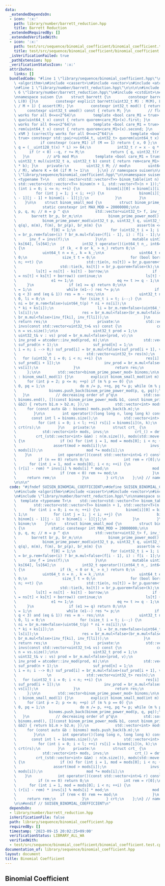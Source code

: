 ```yaml
---
data:
  _extendedDependsOn:
  - icon: ':x:'
    path: library/number/barrett_reduction.hpp
    title: Barrett Reduction
  _extendedRequiredBy: []
  _extendedVerifiedWith:
  - icon: ':x:'
    path: test/src/sequence/binomial_coefficient/binomial_coefficient.test.cpp
    title: test/src/sequence/binomial_coefficient/binomial_coefficient.test.cpp
  _isVerificationFailed: true
  _pathExtension: hpp
  _verificationStatusIcon: ':x:'
  attributes:
    links: []
  bundledCode: "#line 1 \"library/sequence/binomial_coefficient.hpp\"\n\n\n\n#include\
    \ <algorithm>\n#include <cassert>\n#include <vector>\n#include <atcoder/math>\n\
    \n#line 1 \"library/number/barrett_reduction.hpp\"\n\n\n\n#include <array>\n#line\
    \ 6 \"library/number/barrett_reduction.hpp\"\n#include <cstdint>\n#include <utility>\n\
    \nnamespace suisen {\n    struct barrett {\n        constexpr barrett() : M(1),\
    \ L(0) {}\n        constexpr explicit barrett(uint32_t M) : M(M), L(uint64_t(-1)\
    \ / M + 1) { assert(M); }\n        constexpr int32_t mod() { return M; }\n   \
    \     constexpr uint32_t umod() const { return M; }\n        // floor(x/M) (correctly\
    \ works for all 0<=x<2^64)\n        template <bool care_M1 = true> constexpr uint64_t\
    \ quo(uint64_t x) const { return quorem<care_M1>(x).first; }\n        // x%M (correctly\
    \ works for all 0<=x<2^64)\n        template <bool care_M1 = true> constexpr uint32_t\
    \ rem(uint64_t x) const { return quorem<care_M1>(x).second; }\n        // { floor(x/M),\
    \ x%M } (correctly works for all 0<=x<2^64)\n        template <bool care_M1 =\
    \ true> constexpr std::pair<uint64_t, uint32_t> quorem(uint64_t x) const {\n \
    \           if constexpr (care_M1) if (M == 1) return { x, 0 };\n            uint64_t\
    \ q = (__uint128_t(x) * L) >> 64;\n            int32_t r = x - q * M;\n      \
    \      if (r < 0) --q, r += M;\n            return { q, uint32_t(r) };\n     \
    \   }\n        // a*b mod M\n        template <bool care_M1 = true> constexpr\
    \ uint32_t mul(uint32_t a, uint32_t b) const { return rem<care_M1>(uint64_t(a)\
    \ * b); }\n    private:\n        uint32_t M; // mod\n        uint64_t L; // ceil(2^K\
    \ / M), where K = 64 (if M != 1)\n    };\n} // namespace suisen\n\n\n\n#line 10\
    \ \"library/sequence/binomial_coefficient.hpp\"\n\nnamespace suisen {\n    template\
    \ <typename T>\n    std::vector<std::vector<T>> binom_table(int n) {\n       \
    \ std::vector<std::vector<T>> binom(n + 1, std::vector<T>(n + 1));\n        for\
    \ (int i = 0; i <= n; ++i) {\n            binom[i][0] = binom[i][i] = 1;\n   \
    \         for (int j = 1; j < i; ++j) {\n                binom[i][j] = binom[i\
    \ - 1][j - 1] + binom[i - 1][j];\n            }\n        }\n        return binom;\n\
    \    }\n\n    struct binom_small_mod {\n        struct binom_prime_power_mod {\n\
    \            static constexpr int MAX_MOD = 20000000;\n\n            uint32_t\
    \ p, q, m; // m = p ^ q\n            std::vector<uint32_t> f, inv_f;\n\n     \
    \       barrett br_p, br_m;\n\n            binom_prime_power_mod() = default;\n\
    \            binom_prime_power_mod(uint32_t p, uint32_t q, uint32_t m): p(p),\
    \ q(q), m(m), f(m), br_p(p), br_m(m) {\n                assert(m <= MAX_MOD);\n\
    \                f[0] = 1;\n                for (uint32_t i = 1; i < m; ++i) f[i]\
    \ = br_p.rem<false>(i) ? br_m.mul<false>(f[i - 1], i) : f[i - 1];\n          \
    \      inv_f = invs(f);\n            }\n\n            mutable uint32_t ns[64],\
    \ ks[64], ls[64];\n            int32_t operator()(int64_t n_, int64_t k_) const\
    \ {\n                if (k_ < 0 or k_ > n_) return 0;\n                \n    \
    \            uint64_t n = n_, k = k_;\n\n                uint64_t e1 = 0, eq =\
    \ 0;\n                size_t t = 0;\n                for (bool borrow = false;\
    \ n; ++t) {\n                    std::tie(n, ns[t]) = br_p.quorem<false>(n);\n\
    \                    std::tie(k, ks[t]) = br_p.quorem<false>(k);\n           \
    \         ls[t] = ns[t] - ks[t] - borrow;\n                    if (not (borrow\
    \ = ns[t] < ks[t] + borrow)) continue;\n                    ls[t] += p;\n    \
    \                e1 += 1;\n                    eq += t >= q - 1;\n           \
    \     }\n                if (e1 >= q) return 0;\n\n                uint32_t res\
    \ = 1;\n                while (e1--) res *= p;\n                if ((p != 2 or\
    \ q < 3) and (eq & 1)) res = m - res;\n\n                uint32_t ni = 0, ki =\
    \ 0, li = 0;\n                for (size_t i = t; i--;) {\n                   \
    \ ni = br_m.rem<false>(uint64_t(p) * ni + ns[i]);\n                    ki = br_m.rem<false>(uint64_t(p)\
    \ * ki + ks[i]);\n                    li = br_m.rem<false>(uint64_t(p) * li +\
    \ ls[i]);\n                    res = br_m.mul<false>(br_m.mul<false>(res, f[ni]),\
    \ br_m.mul<false>(inv_f[ki], inv_f[li]));\n                }\n               \
    \ return res;\n            }\n        private:\n            std::vector<uint32_t>\
    \ invs(const std::vector<uint32_t>& vs) const {\n                const uint32_t\
    \ n = vs.size();\n\n                uint32_t prod = 1;\n                for (const\
    \ uint32_t& v : vs) prod = br_m.mul<false>(prod, v);\n                uint32_t\
    \ inv_prod = atcoder::inv_mod(prod, m);\n\n                std::vector<uint32_t>\
    \ suf_prod(n + 1);\n                suf_prod[n] = 1;\n                for (uint32_t\
    \ i = n; i --> 0;) suf_prod[i] = br_m.mul<false>(suf_prod[i + 1], vs[i]);\n  \
    \              \n                std::vector<uint32_t> res(n);\n             \
    \   for (uint32_t i = 0; i < n; ++i) {\n                    res[i] = br_m.mul<false>(inv_prod,\
    \ suf_prod[i + 1]);\n                    inv_prod = br_m.mul<false>(inv_prod,\
    \ vs[i]);\n                }\n                return res;\n            }\n   \
    \     };\n\n        std::vector<binom_prime_power_mod> binoms;\n\n        binom_small_mod()\
    \ : binom_small_mod(1) {}\n        explicit binom_small_mod(int m) {\n       \
    \     for (int p = 2; p <= m; ++p) if (m % p == 0) {\n                int q =\
    \ 0, pq = 1;\n                do m /= p, ++q, pq *= p; while (m % p == 0);\n \
    \               binoms.push_back(binom_prime_power_mod(p, q, pq));\n         \
    \   }\n            // decreasing order of p^q\n            std::sort(binoms.begin(),\
    \ binoms.end(), [](const binom_prime_power_mod& b1, const binom_prime_power_mod\
    \ &b2) { return b1.m > b2.m; });\n            std::vector<int> mods;\n       \
    \     for (const auto &b : binoms) mods.push_back(b.m);\n            crt = crt_(std::move(mods));\n\
    \        }\n\n        int operator()(long long n, long long k) const {\n     \
    \       const int l = binoms.size();\n            std::vector<int> rs(l);\n  \
    \          for (int i = 0; i < l; ++i) rs[i] = binoms[i](n, k);\n            return\
    \ crt(rs);\n        }\n    private:\n        struct crt_ {\n            int n;\n\
    \            std::vector<int> mods, invs;\n            crt_() = default;\n   \
    \         crt_(std::vector<int> &&m) : n(m.size()), mods(std::move(m)), invs(n)\
    \ {\n                if (n) for (int i = 1, mod = mods[0]; i < n; ++i) {\n   \
    \                 assert(mod > mods[i]);\n                    invs[i] = atcoder::inv_mod(mod,\
    \ mods[i]);\n                    mod *= mods[i];\n                }\n        \
    \    }\n            int operator()(const std::vector<int>& r) const {\n      \
    \          if (n == 0) return 0;\n                int rem = r[0];\n          \
    \      for (int i = 1, mod = mods[0]; i < n; ++i) {\n                    rem +=\
    \ (r[i] - rem) * invs[i] % mods[i] * mod;\n                    mod *= mods[i];\n\
    \                    if (rem < 0) rem += mod;\n                }\n           \
    \     return rem;\n            }\n        } crt;\n    };\n} // namespace suisen\n\
    \n\n\n"
  code: "#ifndef SUISEN_BINOMIAL_COEFFICIENT\n#define SUISEN_BINOMIAL_COEFFICIENT\n\
    \n#include <algorithm>\n#include <cassert>\n#include <vector>\n#include <atcoder/math>\n\
    \n#include \"library/number/barrett_reduction.hpp\"\n\nnamespace suisen {\n  \
    \  template <typename T>\n    std::vector<std::vector<T>> binom_table(int n) {\n\
    \        std::vector<std::vector<T>> binom(n + 1, std::vector<T>(n + 1));\n  \
    \      for (int i = 0; i <= n; ++i) {\n            binom[i][0] = binom[i][i] =\
    \ 1;\n            for (int j = 1; j < i; ++j) {\n                binom[i][j] =\
    \ binom[i - 1][j - 1] + binom[i - 1][j];\n            }\n        }\n        return\
    \ binom;\n    }\n\n    struct binom_small_mod {\n        struct binom_prime_power_mod\
    \ {\n            static constexpr int MAX_MOD = 20000000;\n\n            uint32_t\
    \ p, q, m; // m = p ^ q\n            std::vector<uint32_t> f, inv_f;\n\n     \
    \       barrett br_p, br_m;\n\n            binom_prime_power_mod() = default;\n\
    \            binom_prime_power_mod(uint32_t p, uint32_t q, uint32_t m): p(p),\
    \ q(q), m(m), f(m), br_p(p), br_m(m) {\n                assert(m <= MAX_MOD);\n\
    \                f[0] = 1;\n                for (uint32_t i = 1; i < m; ++i) f[i]\
    \ = br_p.rem<false>(i) ? br_m.mul<false>(f[i - 1], i) : f[i - 1];\n          \
    \      inv_f = invs(f);\n            }\n\n            mutable uint32_t ns[64],\
    \ ks[64], ls[64];\n            int32_t operator()(int64_t n_, int64_t k_) const\
    \ {\n                if (k_ < 0 or k_ > n_) return 0;\n                \n    \
    \            uint64_t n = n_, k = k_;\n\n                uint64_t e1 = 0, eq =\
    \ 0;\n                size_t t = 0;\n                for (bool borrow = false;\
    \ n; ++t) {\n                    std::tie(n, ns[t]) = br_p.quorem<false>(n);\n\
    \                    std::tie(k, ks[t]) = br_p.quorem<false>(k);\n           \
    \         ls[t] = ns[t] - ks[t] - borrow;\n                    if (not (borrow\
    \ = ns[t] < ks[t] + borrow)) continue;\n                    ls[t] += p;\n    \
    \                e1 += 1;\n                    eq += t >= q - 1;\n           \
    \     }\n                if (e1 >= q) return 0;\n\n                uint32_t res\
    \ = 1;\n                while (e1--) res *= p;\n                if ((p != 2 or\
    \ q < 3) and (eq & 1)) res = m - res;\n\n                uint32_t ni = 0, ki =\
    \ 0, li = 0;\n                for (size_t i = t; i--;) {\n                   \
    \ ni = br_m.rem<false>(uint64_t(p) * ni + ns[i]);\n                    ki = br_m.rem<false>(uint64_t(p)\
    \ * ki + ks[i]);\n                    li = br_m.rem<false>(uint64_t(p) * li +\
    \ ls[i]);\n                    res = br_m.mul<false>(br_m.mul<false>(res, f[ni]),\
    \ br_m.mul<false>(inv_f[ki], inv_f[li]));\n                }\n               \
    \ return res;\n            }\n        private:\n            std::vector<uint32_t>\
    \ invs(const std::vector<uint32_t>& vs) const {\n                const uint32_t\
    \ n = vs.size();\n\n                uint32_t prod = 1;\n                for (const\
    \ uint32_t& v : vs) prod = br_m.mul<false>(prod, v);\n                uint32_t\
    \ inv_prod = atcoder::inv_mod(prod, m);\n\n                std::vector<uint32_t>\
    \ suf_prod(n + 1);\n                suf_prod[n] = 1;\n                for (uint32_t\
    \ i = n; i --> 0;) suf_prod[i] = br_m.mul<false>(suf_prod[i + 1], vs[i]);\n  \
    \              \n                std::vector<uint32_t> res(n);\n             \
    \   for (uint32_t i = 0; i < n; ++i) {\n                    res[i] = br_m.mul<false>(inv_prod,\
    \ suf_prod[i + 1]);\n                    inv_prod = br_m.mul<false>(inv_prod,\
    \ vs[i]);\n                }\n                return res;\n            }\n   \
    \     };\n\n        std::vector<binom_prime_power_mod> binoms;\n\n        binom_small_mod()\
    \ : binom_small_mod(1) {}\n        explicit binom_small_mod(int m) {\n       \
    \     for (int p = 2; p <= m; ++p) if (m % p == 0) {\n                int q =\
    \ 0, pq = 1;\n                do m /= p, ++q, pq *= p; while (m % p == 0);\n \
    \               binoms.push_back(binom_prime_power_mod(p, q, pq));\n         \
    \   }\n            // decreasing order of p^q\n            std::sort(binoms.begin(),\
    \ binoms.end(), [](const binom_prime_power_mod& b1, const binom_prime_power_mod\
    \ &b2) { return b1.m > b2.m; });\n            std::vector<int> mods;\n       \
    \     for (const auto &b : binoms) mods.push_back(b.m);\n            crt = crt_(std::move(mods));\n\
    \        }\n\n        int operator()(long long n, long long k) const {\n     \
    \       const int l = binoms.size();\n            std::vector<int> rs(l);\n  \
    \          for (int i = 0; i < l; ++i) rs[i] = binoms[i](n, k);\n            return\
    \ crt(rs);\n        }\n    private:\n        struct crt_ {\n            int n;\n\
    \            std::vector<int> mods, invs;\n            crt_() = default;\n   \
    \         crt_(std::vector<int> &&m) : n(m.size()), mods(std::move(m)), invs(n)\
    \ {\n                if (n) for (int i = 1, mod = mods[0]; i < n; ++i) {\n   \
    \                 assert(mod > mods[i]);\n                    invs[i] = atcoder::inv_mod(mod,\
    \ mods[i]);\n                    mod *= mods[i];\n                }\n        \
    \    }\n            int operator()(const std::vector<int>& r) const {\n      \
    \          if (n == 0) return 0;\n                int rem = r[0];\n          \
    \      for (int i = 1, mod = mods[0]; i < n; ++i) {\n                    rem +=\
    \ (r[i] - rem) * invs[i] % mods[i] * mod;\n                    mod *= mods[i];\n\
    \                    if (rem < 0) rem += mod;\n                }\n           \
    \     return rem;\n            }\n        } crt;\n    };\n} // namespace suisen\n\
    \n\n#endif // SUISEN_BINOMIAL_COEFFICIENT\n"
  dependsOn:
  - library/number/barrett_reduction.hpp
  isVerificationFile: false
  path: library/sequence/binomial_coefficient.hpp
  requiredBy: []
  timestamp: '2023-09-15 20:02:25+09:00'
  verificationStatus: LIBRARY_ALL_WA
  verifiedWith:
  - test/src/sequence/binomial_coefficient/binomial_coefficient.test.cpp
documentation_of: library/sequence/binomial_coefficient.hpp
layout: document
title: Binomial Coefficient
---
```

## Binomial Coefficient
